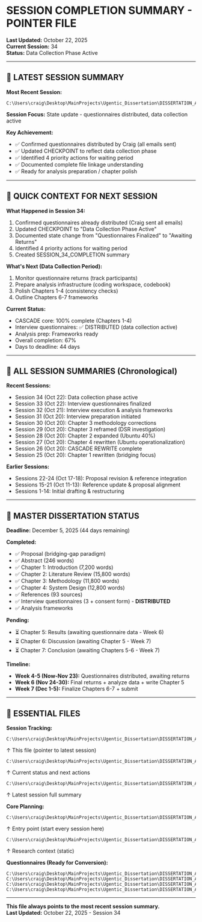 # SESSION COMPLETION SUMMARY - POINTER FILE
**Last Updated:** October 22, 2025  
**Current Session:** 34  
**Status:** Data Collection Phase Active

---

## 📌 LATEST SESSION SUMMARY

**Most Recent Session:**
```
C:\Users\craig\Desktop\MainProjects\Ugentic_Dissertation\DISSERTATION_ACADEMIC\Planning\SESSION_34_COMPLETION_Oct22_2025.md
```

**Session Focus:** State update - questionnaires distributed, data collection active

**Key Achievement:** 
- ✅ Confirmed questionnaires distributed by Craig (all emails sent)
- ✅ Updated CHECKPOINT to reflect data collection phase
- ✅ Identified 4 priority actions for waiting period
- ✅ Documented complete file linkage understanding
- ✅ Ready for analysis preparation / chapter polish

---

## 🎯 QUICK CONTEXT FOR NEXT SESSION

**What Happened in Session 34:**
1. Confirmed questionnaires already distributed (Craig sent all emails)
2. Updated CHECKPOINT to "Data Collection Phase Active"
3. Documented state change from "Questionnaires Finalized" to "Awaiting Returns"
4. Identified 4 priority actions for waiting period
5. Created SESSION_34_COMPLETION summary

**What's Next (Data Collection Period):**
1. Monitor questionnaire returns (track participants)
2. Prepare analysis infrastructure (coding workspace, codebook)
3. Polish Chapters 1-4 (consistency checks)
4. Outline Chapters 6-7 frameworks

**Current Status:**
- CASCADE core: 100% complete (Chapters 1-4)
- Interview questionnaires: ✅ DISTRIBUTED (data collection active)
- Analysis prep: Frameworks ready
- Overall completion: 67%
- Days to deadline: 44 days

---

## 📂 ALL SESSION SUMMARIES (Chronological)

**Recent Sessions:**
- Session 34 (Oct 22): Data collection phase active
- Session 33 (Oct 22): Interview questionnaires finalized
- Session 32 (Oct 21): Interview execution & analysis frameworks
- Session 31 (Oct 20): Interview preparation initiated
- Session 30 (Oct 20): Chapter 3 methodology corrections
- Session 29 (Oct 20): Chapter 3 reframed (DSR investigation)
- Session 28 (Oct 20): Chapter 2 expanded (Ubuntu 40%)
- Session 27 (Oct 20): Chapter 4 rewritten (Ubuntu operationalization)
- Session 26 (Oct 20): CASCADE REWRITE complete
- Session 25 (Oct 20): Chapter 1 rewritten (bridging focus)

**Earlier Sessions:**
- Sessions 22-24 (Oct 17-18): Proposal revision & reference integration
- Sessions 15-21 (Oct 11-13): Reference update & proposal alignment
- Sessions 1-14: Initial drafting & restructuring

---

## 🎯 MASTER DISSERTATION STATUS

**Deadline:** December 5, 2025 (44 days remaining)

**Completed:**
- ✅ Proposal (bridging-gap paradigm)
- ✅ Abstract (246 words)
- ✅ Chapter 1: Introduction (7,200 words)
- ✅ Chapter 2: Literature Review (15,800 words)
- ✅ Chapter 3: Methodology (11,800 words)
- ✅ Chapter 4: System Design (12,800 words)
- ✅ References (93 sources)
- ✅ Interview questionnaires (3 + consent form) - **DISTRIBUTED**
- ✅ Analysis frameworks

**Pending:**
- ⏳ Chapter 5: Results (awaiting questionnaire data - Week 6)
- ⏳ Chapter 6: Discussion (awaiting Chapter 5 - Week 7)
- ⏳ Chapter 7: Conclusion (awaiting Chapters 5-6 - Week 7)

**Timeline:**
- **Week 4-5 (Now-Nov 23):** Questionnaires distributed, awaiting returns
- **Week 6 (Nov 24-30):** Final returns + analyze data + write Chapter 5
- **Week 7 (Dec 1-5):** Finalize Chapters 6-7 + submit

---

## 🔗 ESSENTIAL FILES

**Session Tracking:**
```
C:\Users\craig\Desktop\MainProjects\Ugentic_Dissertation\DISSERTATION_ACADEMIC\Planning\SESSION_COMPLETION_SUMMARY.md
```
↑ This file (pointer to latest session)

```
C:\Users\craig\Desktop\MainProjects\Ugentic_Dissertation\DISSERTATION_ACADEMIC\Planning\CURRENT_SESSION_CHECKPOINT.md
```
↑ Current status and next actions

```
C:\Users\craig\Desktop\MainProjects\Ugentic_Dissertation\DISSERTATION_ACADEMIC\Planning\SESSION_34_COMPLETION_Oct22_2025.md
```
↑ Latest session full summary

**Core Planning:**
```
C:\Users\craig\Desktop\MainProjects\Ugentic_Dissertation\DISSERTATION_ACADEMIC\Planning\SESSION_ENTRY.md
```
↑ Entry point (start every session here)

```
C:\Users\craig\Desktop\MainProjects\Ugentic_Dissertation\DISSERTATION_ACADEMIC\Planning\NEVER_CHANGING_DISSERTATION_CONTEXT.md
```
↑ Research context (static)

**Questionnaires (Ready for Conversion):**
```
C:\Users\craig\Desktop\MainProjects\Ugentic_Dissertation\DISSERTATION_ACADEMIC\Data\Interviews\QUESTIONNAIRE_STRATEGIC_LEVEL.md
C:\Users\craig\Desktop\MainProjects\Ugentic_Dissertation\DISSERTATION_ACADEMIC\Data\Interviews\QUESTIONNAIRE_TACTICAL_LEVEL.md
C:\Users\craig\Desktop\MainProjects\Ugentic_Dissertation\DISSERTATION_ACADEMIC\Data\Interviews\QUESTIONNAIRE_OPERATIONAL_LEVEL.md
C:\Users\craig\Desktop\MainProjects\Ugentic_Dissertation\DISSERTATION_ACADEMIC\Data\Interviews\WRITTEN_CONSENT_FORM.md
```

---

**This file always points to the most recent session summary.**  
**Last Updated:** October 22, 2025 - Session 34
